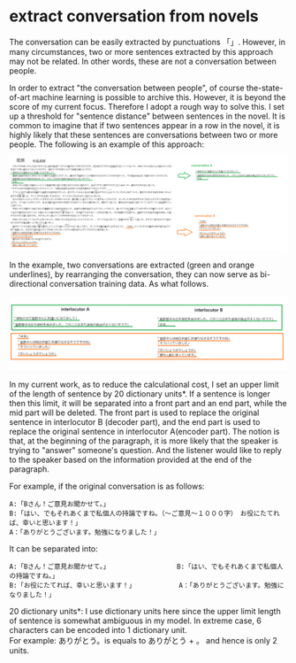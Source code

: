# extract conversation from novels

The conversation can be easily extracted by punctuations 「」.
However, in many circumstances, two or more sentences extracted by this approach may not be related.
In other words, these are not a conversation between people.

In order to extract "the conversation between people", of course the-state-of-art machine learning is possible to archive this.
However, it is beyond the score of my current focus.
Therefore I adopt a rough way to solve this. I set up a threshold for "sentence distance" between sentences in the novel. 
It is common to imagine that if two sentences appear in a row in the novel, it is highly likely that these sentences are conversations between two or more people.
The following is an example of this approach:



<img src="sample_extract.gif" width="920">



In the example, two conversations are extracted (green and orange underlines), by rearranging the conversation, they can now serve as bi-directional conversation training data. As what follows.



<img src="convsation.gif" width="760">


In my current work, as to reduce the calculational cost, I set an upper limit of the length of sentence by 20 dictionary units*. If a sentence is longer then this limit, it will be separated into a front part and an end part, while the mid part will be deleted. The front part is used to replace the original sentence in interlocutor B (decoder part), and the end part is used to replace the original sentence in interlocutor A(encoder part). The notion is that, at the beginning of the paragraph, it is more likely that the speaker is trying to "answer" someone's question. And the listener would like to reply to the speaker based on the information provided at the end of the paragraph.

For example, if the original conversation is as follows:
```
A:「Bさん！ご意見お聞かせて。」
B:「はい、でもそれあくまで私個人の持論ですね。（～ご意見～１０００字）　お役にたてれば、幸いと思います！」
A：「ありがとうございます。勉強になりました！」
```
It can be separated into:
```
A:「Bさん！ご意見お聞かせて。」                 B:「はい、でもそれあくまで私個人の持論ですね。」
B:「お役にたてれば、幸いと思います！」           A：「ありがとうございます。勉強になりました！」
```


20 dictionary units*: I use dictionary units here since the upper limit length of sentence is somewhat ambiguous in my model.
In extreme case, 6 characters can be encoded into 1 dictionary unit.   
For example: ありがとう。is equals to ありがとう + 。 and hence is only 2 units.





